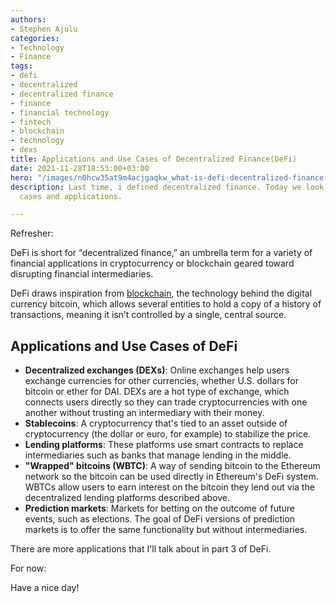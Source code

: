 ```yaml
---
authors:
- Stephen Ajulu
categories:
- Technology
- Finance
tags:
- defi
- decentralized
- decentralized finance
- finance
- financial technology
- fintech
- blockchain
- technology
- dexs
title: Applications and Use Cases of Decentralized Finance(DeFi)
date: 2021-11-28T18:53:00+03:00
hero: "/images/n0hcw35at9m4acjgaqkw_what-is-defi-decentralized-finance-guide.jpe"
description: Last time, i defined decentralized finance. Today we look at it's use
  cases and applications.

---
```

Refresher:

DeFi is short for “decentralized finance,” an umbrella term for a variety of financial applications in cryptocurrency or blockchain geared toward disrupting financial intermediaries.

DeFi draws inspiration from [blockchain](https://www.coindesk.com/learn/what-is-blockchain-technology/), the technology behind the digital currency bitcoin, which allows several entities to hold a copy of a history of transactions, meaning it isn’t controlled by a single, central source.

## Applications and Use Cases of DeFi

* **Decentralized exchanges (DEXs)**: Online exchanges help users exchange currencies for other currencies, whether U.S. dollars for bitcoin or ether for DAI. DEXs are a hot type of exchange, which connects users directly so they can trade cryptocurrencies with one another without trusting an intermediary with their money.
* **Stablecoins**: A cryptocurrency that's tied to an asset outside of cryptocurrency (the dollar or euro, for example) to stabilize the price.
* **Lending platforms**: These platforms use smart contracts to replace intermediaries such as banks that manage lending in the middle.
* **"Wrapped" bitcoins (WBTC)**: A way of sending bitcoin to the Ethereum network so the bitcoin can be used directly in Ethereum's DeFi system. WBTCs allow users to earn interest on the bitcoin they lend out via the decentralized lending platforms described above.
* **Prediction markets**: Markets for betting on the outcome of future events, such as elections. The goal of DeFi versions of prediction markets is to offer the same functionality but without intermediaries.

There are more applications that I'll talk about in part 3 of DeFi.

For now:

Have a nice day!